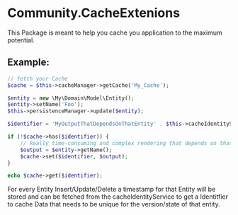# Community.CacheExtenions

This Package is meant to help you cache you application to the maximum potential.

## Example:

```php
// fetch your Cache
$cache = $this->cacheManager->getCache('My_Cache');

$entity = new \My\Domain\Model\Entity();
$entity->setName('Foo');
$this->persistenceManager->update($entity);

$identifier = 'MyOutputThatDependsOnThatEntity' . $this->cacheIdentityService->getIdentifierByObject($entity);

if (!$cache->has($identifier)) {
	// Really time-consuming and complex rendering that depends on that entity
	$output = $entity->getName();
	$cache->set($identifier, $output);
}

echo $cache->get($identifier);
```

For every Entity Insert/Update/Delete a timestamp for that Entity will be stored and
can be fetched from the cacheIdentityService to get a Identitfier to cache Data
that needs to be unique for the version/state of that entity.